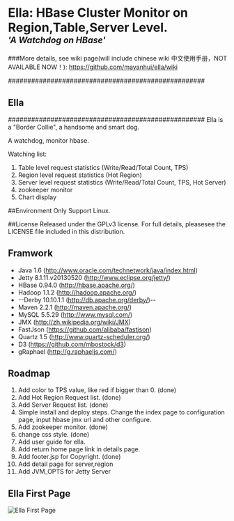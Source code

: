 <h1>Ella: HBase Cluster Monitor on Region,Table,Server Level.<br />
<em><sup><sup>'A Watchdog on HBase'</sup></sup></em></h1>

###More details, see wiki page(will include chinese wiki 中文使用手册，NOT AVAILABLE NOW！): 
https://github.com/mayanhui/ella/wiki

###################################################
## Ella ############
###################################################
Ella is a "Border Collie", a handsome and smart dog.

A watchdog, monitor hbase.

Watching list:

1. Table level request statistics (Write/Read/Total Count, TPS)
2. Region level request statistics (Hot Region)
3. Server level request statistics (Write/Read/Total Count, TPS, Hot Server)
4. zookeeper monitor
5. Chart display



##Environment
Only Support Linux.

##License
Released under the GPLv3 license. For full details, pleasesee the LICENSE file included in this distribution.



## Framwork
* Java 1.6 (http://www.oracle.com/technetwork/java/index.html)
* Jetty 8.1.11.v20130520 (http://www.eclipse.org/jetty/)
* HBase 0.94.0 (http://hbase.apache.org/)
* Hadoop 1.1.2 (http://hadoop.apache.org/)
* --Derby 10.10.1.1 (http://db.apache.org/derby/)--
* Maven 2.2.1 (http://maven.apache.org/)
* MySQL 5.5.29 (http://www.mysql.com/)
* JMX (http://zh.wikipedia.org/wiki/JMX)
* FastJson (https://github.com/alibaba/fastjson)
* Quartz 1.5 (http://www.quartz-scheduler.org/)
* D3 (https://github.com/mbostock/d3)
* gRaphael (http://g.raphaeljs.com/)


## Roadmap
1. Add color to TPS value, like red if bigger than 0. (done)
2. Add Hot Region Request list. (done)
3. Add Server Request list. (done)
4. Simple install and deploy steps. Change the index page to configuration page, input hbase jmx url and other configure.
5. Add zookeeper monitor. (done)
6. change css style. (done)
7. Add user guide for ella.
8. Add return home page link in details page.
9. Add footer.jsp for Copyright. (done)
10. Add detail page for server,region
11. Add JVM_OPTS for Jetty Server


## Ella First Page
![Ella First Page](http://static.oschina.net/uploads/space/2013/0720/142647_s5dz_818358.jpg)
